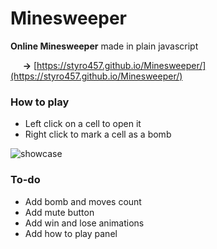 # Minesweeper
**Online Minesweeper** made in plain javascript

&nbsp;&nbsp;&nbsp;&nbsp;&nbsp;**->** [https://styro457.github.io/Minesweeper/](https://styro457.github.io/Minesweeper/)

### How to play

- Left click on a cell to open it
- Right click to mark a cell as a bomb

![showcase](https://i.imgur.com/KaSjIUM.gif)

### To-do

- Add bomb and moves count
- Add mute button
- Add win and lose animations
- Add how to play panel
